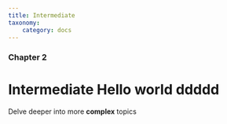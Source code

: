 ```yaml
---
title: Intermediate
taxonomy:
    category: docs
---
```


### Chapter 2

# Intermediate Hello world ddddd

Delve deeper into more **complex** topics
